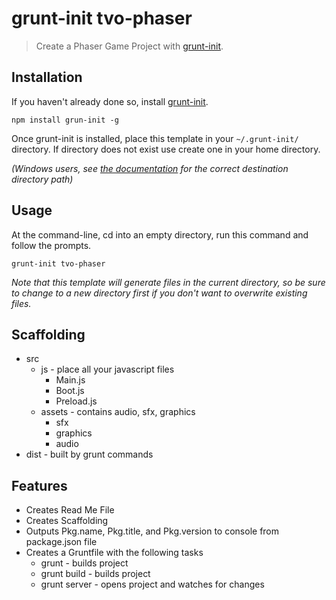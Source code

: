 # grunt-init tvo-phaser

> Create a Phaser Game Project with [grunt-init][].

[grunt-init]: http://gruntjs.com/project-scaffolding

## Installation
If you haven't already done so, install [grunt-init][].

`npm install grun-init -g`

Once grunt-init is installed, place this template in your `~/.grunt-init/` directory.  If directory does not exist use create one in your home directory.

_(Windows users, see [the documentation][grunt-init] for the correct destination directory path)_

## Usage

At the command-line, cd into an empty directory, run this command and follow the prompts.

```
grunt-init tvo-phaser
```

_Note that this template will generate files in the current directory, so be sure to change to a new directory first if you don't want to overwrite existing files._

## Scaffolding

* src
    * js - place all your javascript files
      * Main.js
      * Boot.js
      * Preload.js
    * assets - contains audio, sfx, graphics
      * sfx
      * graphics
      * audio
* dist - built by grunt commands

## Features

* Creates Read Me File
* Creates Scaffolding
* Outputs Pkg.name, Pkg.title, and Pkg.version to console from package.json file
* Creates a Gruntfile with the following tasks
    * grunt - builds project
    * grunt build - builds project
    * grunt server - opens project and watches for changes
    

